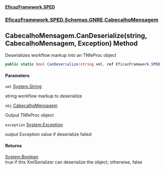 #### [EficazFramework.SPED](EficazFrameworkSPED.md 'EficazFramework SPED')
### [EficazFramework.SPED.Schemas.GNRE](EficazFramework.SPED.Schemas.GNRE.md 'EficazFramework.SPED.Schemas.GNRE').[CabecalhoMensagem](EficazFramework.SPED.Schemas.GNRE/CabecalhoMensagem.md 'EficazFramework.SPED.Schemas.GNRE.CabecalhoMensagem')

## CabecalhoMensagem.CanDeserialize(string, CabecalhoMensagem, Exception) Method

Deserializes workflow markup into an TNfeProc object

```csharp
public static bool CanDeserialize(string xml, ref EficazFramework.SPED.Schemas.GNRE.CabecalhoMensagem obj, ref System.Exception exception);
```
#### Parameters

<a name='EficazFramework.SPED.Schemas.GNRE.CabecalhoMensagem.CanDeserialize(string,EficazFramework.SPED.Schemas.GNRE.CabecalhoMensagem,System.Exception).xml'></a>

`xml` [System.String](https://docs.microsoft.com/en-us/dotnet/api/System.String 'System.String')

string workflow markup to deserialize

<a name='EficazFramework.SPED.Schemas.GNRE.CabecalhoMensagem.CanDeserialize(string,EficazFramework.SPED.Schemas.GNRE.CabecalhoMensagem,System.Exception).obj'></a>

`obj` [CabecalhoMensagem](EficazFramework.SPED.Schemas.GNRE/CabecalhoMensagem.md 'EficazFramework.SPED.Schemas.GNRE.CabecalhoMensagem')

Output TNfeProc object

<a name='EficazFramework.SPED.Schemas.GNRE.CabecalhoMensagem.CanDeserialize(string,EficazFramework.SPED.Schemas.GNRE.CabecalhoMensagem,System.Exception).exception'></a>

`exception` [System.Exception](https://docs.microsoft.com/en-us/dotnet/api/System.Exception 'System.Exception')

output Exception value if deserialize failed

#### Returns
[System.Boolean](https://docs.microsoft.com/en-us/dotnet/api/System.Boolean 'System.Boolean')  
true if this XmlSerializer can deserialize the object; otherwise, false